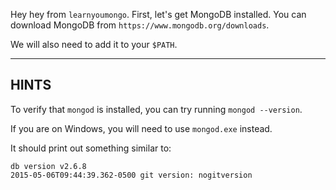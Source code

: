 Hey hey from `learnyoumongo`. First, let's get MongoDB installed.
You can download MongoDB from `https://www.mongodb.org/downloads`.

We will also need to add it to your `$PATH`.

-----------------------------------------------------------
## HINTS

To verify that `mongod` is installed, you can try running `mongod --version`.

If you are on Windows, you will need to use `mongod.exe` instead.

It should print out something similar to:

```
db version v2.6.8
2015-05-06T09:44:39.362-0500 git version: nogitversion
```
